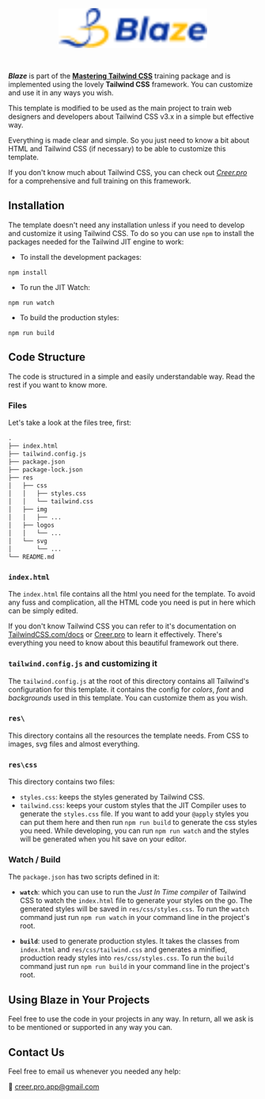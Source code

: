 <p align="center">&nbsp;</p>

<p align="center">
  <a href="https://creer.pro" target="_blank">
    <img src="./res/svg/logo-title.svg" alt="logo" width="300">
  </a>
</p>

<p align="center">&nbsp;</p>

_**Blaze**_ is part of the **[Mastering Tailwind CSS](https://creer.pro)** training package and is implemented using the lovely **Tailwind CSS** framework. You can customize and use it in any ways you wish.

This template is modified to be used as the main project to train web designers and developers about Tailwind CSS v3.x in a simple but effective way.

Everything is made clear and simple. So you just need to know a bit about HTML and Tailwind CSS (if necessary) to be able to customize this template.

If you don't know much about Tailwind CSS, you can check out _*[Creer.pro](https://creer.pro)*_ for a comprehensive and full training on this framework.

## Installation

The template doesn't need any installation unless if you need to develop and customize it using Tailwind CSS. To do so you can use `npm` to install the packages needed for the Tailwind JIT engine to work:

- To install the development packages:  

```shell
npm install 
```

- To run the JIT Watch:  

```shell 
npm run watch 
```

- To build the production styles:  

```shell 
npm run build 
```

## Code Structure

The code is structured in a simple and easily understandable way. Read the rest if you want to know more.

### Files

Let's take a look at the files tree, first:

```shell
.
├── index.html
├── tailwind.config.js
├── package.json
├── package-lock.json
├── res
│   ├── css
│   │   ├── styles.css
│   │   └── tailwind.css
│   ├── img
│   │   ├── ...
│   ├── logos
│   │   └── ...
│   └── svg
│       └── ...
└── README.md
```

### `index.html`

The `index.html` file contains all the html you need for the template. To avoid any fuss and complication, all the HTML code you need is put in here which can be simply edited. 

If you don't know Tailwind CSS you can refer to it's documentation on [TailwindCSS.com/docs](https://tailwindcss.com/docs) or [Creer.pro](https://creer.pro) to learn it effectively. There's everything you need to know about this beautiful framework out there.

### `tailwind.config.js` and customizing it

The `tailwind.config.js` at the root of this directory contains all Tailwind's configuration for this template. it contains the config for *colors*, *font* and *backgrounds* used in this template. You can customize them as you wish.

### `res\`

This directory contains all the resources the template needs. From CSS to images, svg files and almost everything.

### `res\css`

This directory contains two files:

- `styles.css`: keeps the styles generated by Tailwind CSS.
- `tailwind.css`: keeps your custom styles that the JIT Compiler uses to generate the `styles.css` file. If you want to add your `@apply` styles you can put them here and then run `npm run build` to generate the css styles you need. While developing, you can run `npm run watch` and the styles will be generated when you hit save on your editor.

### Watch / Build

The `package.json` has two scripts defined in it:

- **`watch`**: which you can use to run the _Just In Time compiler_ of Tailwind CSS to watch the `index.html` file to generate your styles on the go. The generated styles will be saved in `res/css/styles.css`. To run the `watch` command just run `npm run watch` in your command line in the project's root.

- **`build`**: used to generate production styles. It takes the classes from `index.html` and `res/css/tailwind.css` and generates a minified, production ready styles into `res/css/styles.css`. To run the `build` command just run `npm run build` in your command line in the project's root.

## Using Blaze in Your Projects 

Feel free to use the code in your projects in any way. In return, all we ask is to be mentioned or supported in any way you can. 

## Contact Us

Feel free to email us whenever you needed any help: 

📩 [creer.pro.app@gmail.com](mailto:creer.pro.app@gmail.com)

